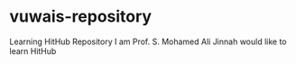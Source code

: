 # vuwais-repository
Learning HitHub Repository
I am Prof. S. Mohamed Ali Jinnah
would like to learn HitHub
